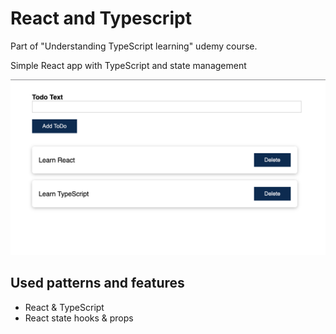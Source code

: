 # React and Typescript

Part of "Understanding TypeScript learning" udemy course.

Simple React app with TypeScript and state management

![preview](preview.png)

## Used patterns and features

- React & TypeScript
- React state hooks & props
